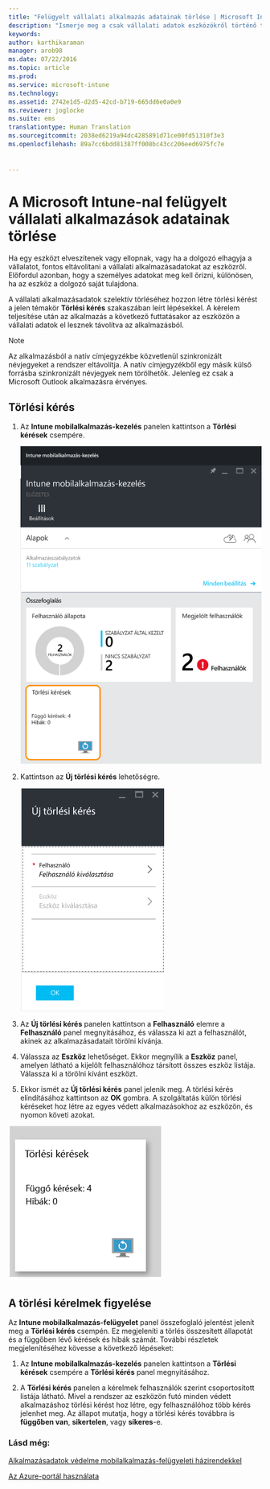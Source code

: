 ```yaml
---
title: "Felügyelt vállalati alkalmazás adatainak törlése | Microsoft Intune"
description: "Ismerje meg a csak vállalati adatok eszközökről történő távoli eltávolításának módját."
keywords: 
author: karthikaraman
manager: arob98
ms.date: 07/22/2016
ms.topic: article
ms.prod: 
ms.service: microsoft-intune
ms.technology: 
ms.assetid: 2742e1d5-d2d5-42cd-b719-665dd6e0a0e9
ms.reviewer: joglocke
ms.suite: ems
translationtype: Human Translation
ms.sourcegitcommit: 2038ed6219a94dc4285891d71ce00fd51310f3e3
ms.openlocfilehash: 89a7cc6bdd81387ff008bc43cc206eed6975fc7e


---
```


# A Microsoft Intune-nal felügyelt vállalati alkalmazások adatainak törlése
Ha egy eszközt elveszítenek vagy ellopnak, vagy ha a dolgozó elhagyja a vállalatot, fontos eltávolítani a vállalati alkalmazásadatokat az eszközről. Előfordul azonban, hogy a személyes adatokat meg kell őrizni, különösen, ha az eszköz a dolgozó saját tulajdona.

A vállalati alkalmazásadatok szelektív törléséhez hozzon létre törlési kérést a jelen témakör **Törlési kérés** szakaszában leírt lépésekkel.  A kérelem teljesítése után az alkalmazás a következő futtatásakor az eszközön a vállalati adatok el lesznek távolítva az alkalmazásból.
>[!NOTE]
> Az alkalmazásból a natív címjegyzékbe közvetlenül szinkronizált névjegyeket a rendszer eltávolítja. A natív címjegyzékből egy másik külső forrásba szinkronizált névjegyek nem törölhetők. Jelenleg ez csak a Microsoft Outlook alkalmazásra érvényes.



## Törlési kérés

1.  Az **Intune mobilalkalmazás-kezelés** panelen kattintson a **Törlési kérések** csempére.

    ![Képernyőfelvétel: Intune mobilalkalmazás-kezelés panel, Összefoglalás csempe](../media/AppManagement/AzurePortal_MAM_WipeRequests.png)

2.  Kattintson az **Új törlési kérés** lehetőségre.

    ![Képernyőfelvétel: Az Új törlési kérés panel](../media/AppManagement/AzurePortal_MAM_NewWipeRequest.png)

3.  Az **Új törlési kérés** panelen kattintson a **Felhasználó** elemre a **Felhasználó** panel megnyitásához, és válassza ki azt a felhasználót, akinek az alkalmazásadatait törölni kívánja.

4.  Válassza az **Eszköz** lehetőséget.  Ekkor megnyílik a **Eszköz** panel, amelyen látható a kijelölt felhasználóhoz társított összes eszköz listája.  Válassza ki a törölni kívánt eszközt.

5.  Ekkor ismét az **Új törlési kérés** panel jelenik meg. A törlési kérés elindításához kattintson az **OK** gombra. A szolgáltatás külön törlési kéréseket hoz létre az egyes védett alkalmazásokhoz az eszközön, és nyomon követi azokat.


![Képernyőfelvétel: A Törlési kérések csempe ](../media/AppManagement/AzurePortal_MAM_WipeRequestsSummary.png)

## A törlési kérelmek figyelése
Az **Intune mobilalkalmazás-felügyelet** panel összefoglaló jelentést jelenít meg a **Törlési kérés** csempén.  Ez megjeleníti a törlés összesített állapotát és a függőben lévő kérések és hibák számát. További részletek megjelenítéséhez kövesse a következő lépéseket:

1.  Az **Intune mobilalkalmazás-kezelés** panelen kattintson a **Törlési kérések** csempére a **Törlési kérés** panel megnyitásához.

2.  A **Törlési kérés** panelen a kérelmek felhasználók szerint csoportosított listája látható.  Mivel a rendszer az eszközön futó minden védett alkalmazáshoz törlési kérést hoz létre, egy felhasználóhoz több kérés jelenhet meg.  Az állapot mutatja, hogy a törlési kérés továbbra is **függőben van**, **sikertelen**, vagy **sikeres**-e.

### Lásd még:
[Alkalmazásadatok védelme mobilalkalmazás-felügyeleti házirendekkel ](protect-app-data-using-mobile-app-management-policies-with-microsoft-intune.md)

[Az Azure-portál használata](azure-portal-for-microsoft-intune-mam-policies.md)



<!--HONumber=Jul16_HO4-->


